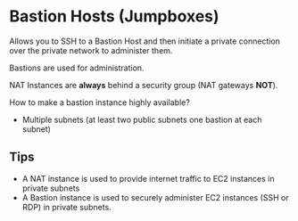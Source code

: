 # Bastion Hosts (Jumpboxes)

Allows you to SSH to a Bastion Host and then initiate a private connection over the private network to administer them.

Bastions are used for administration.

NAT Instances are **always** behind a security group (NAT gateways **NOT**).


How to make a bastion instance highly available?
- Multiple subnets (at least two public subnets one bastion at each subnet)

## Tips

- A NAT instance is used to provide internet traffic to EC2 instances in private subnets
- A Bastion instance is used to securely administer EC2 instances (SSH or RDP) in private subnets.
